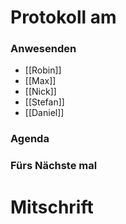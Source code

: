 # Protokoll am 
### Anwesenden
- [[Robin]]
- [[Max]]
- [[Nick]]
- [[Stefan]]
- [[Daniel]]

### Agenda

### Fürs Nächste mal

# Mitschrift
